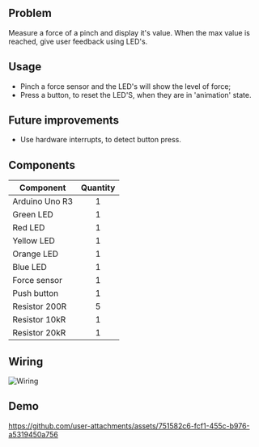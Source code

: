 ## Problem
Measure a force of a pinch and display it's value. When the max value is reached, give user feedback using LED's.

## Usage
- Pinch a force sensor and the LED's will show the level of force; 
- Press a button, to reset the LED'S, when they are in 'animation' state.

## Future improvements
- Use hardware interrupts, to detect button press.

## Components

| Component | Quantity |
| --------- | :--------: |
| Arduino Uno R3 | 1 |
| Green LED | 1 | 
| Red LED | 1 |
| Yellow LED | 1 |
| Orange LED | 1 |
| Blue LED | 1 |
| Force sensor | 1 |
| Push button | 1 |
| Resistor 200R | 5 |
| Resistor 10kR | 1 |
| Resistor 20kR | 1 |

## Wiring
![Wiring](https://github.com/user-attachments/assets/3b01581e-aac5-4f3c-8cdc-1a035aab2c4a)

## Demo
https://github.com/user-attachments/assets/751582c6-fcf1-455c-b976-a5319450a756

